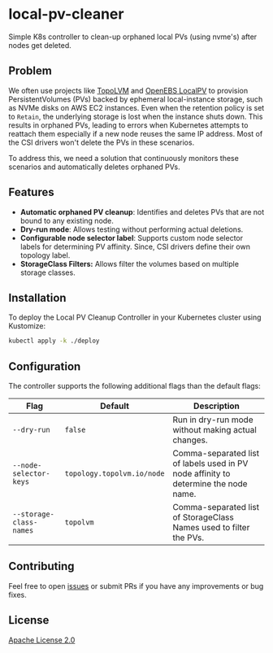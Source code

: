 # local-pv-cleaner
Simple K8s controller to clean-up orphaned local PVs (using nvme's) after nodes get deleted.

## Problem
We often use projects like [TopoLVM](https://github.com/topolvm/topolvm) and [OpenEBS LocalPV](https://openebs.io/docs/2.12.x/concepts/localpv) to provision PersistentVolumes (PVs) backed by ephemeral local-instance storage, such as NVMe disks on AWS EC2 instances. Even when the retention policy is set to `Retain`, the underlying storage is lost when the instance shuts down. This results in orphaned PVs, leading to errors when Kubernetes attempts to reattach them especially if a new node reuses the same IP address. Most of the CSI drivers won't delete the PVs in these scenarios.

To address this, we need a solution that continuously monitors these scenarios and automatically deletes orphaned PVs.

## Features
- **Automatic orphaned PV cleanup**: Identifies and deletes PVs that are not bound to any existing node.
- **Dry-run mode**: Allows testing without performing actual deletions.
- **Configurable node selector label**: Supports custom node selector labels for determining PV affinity. Since, CSI drivers define their own topology label.
- **StorageClass Filters:** Allows filter the volumes based on multiple storage classes.

## Installation
To deploy the Local PV Cleanup Controller in your Kubernetes cluster using Kustomize:
```sh
kubectl apply -k ./deploy
```

## Configuration
The controller supports the following additional flags than the default flags:

| Flag | Default | Description |
|------|---------|-------------|
| `--dry-run` | `false` | Run in dry-run mode without making actual changes. |
| `--node-selector-keys` | `topology.topolvm.io/node` | Comma-separated list of labels used in PV node affinity to determine the node name. |
| `--storage-class-names` | `topolvm` | Comma-separated list of StorageClass Names used to filter the PVs. |

## Contributing
Feel free to open [issues](https://github.com/Kavinraja-G/local-pv-cleaner/issues/new) or submit PRs if you have any improvements or bug fixes.

## License
[Apache License 2.0](./LICENSE)